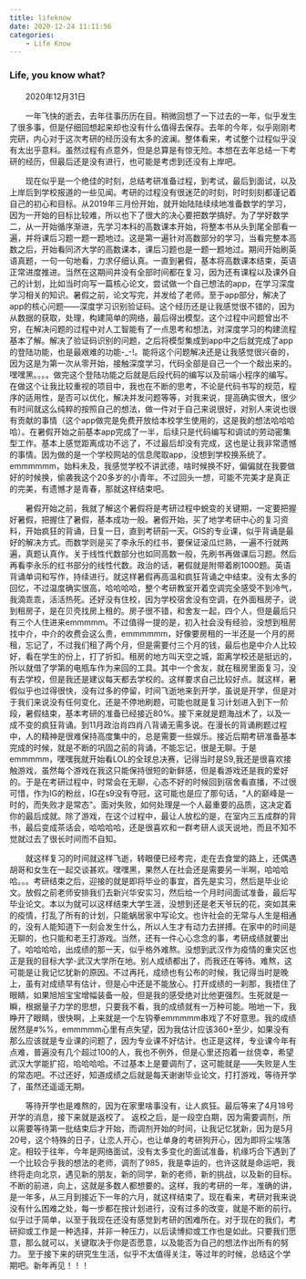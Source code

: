 ```yaml
---
title: lifeknow
date: 2020-12-24 11:11:56
categories:
    - Life Know
---
```

### Life, you know what?
<p style="text-indent:2em">
2020年12月31日

</p> 
<p style="text-indent:2em">
一年飞快的逝去，去年往事历历在目。稍微回想了一下过去的一年，似乎发生了很多事，但是仔细回想起来却也没有什么值得去保存。去年的今年，似乎刚刚考完研，内心对于这次考研的经历没有太多的波澜。整体看来，考试整个过程似乎没有太出乎意料。虽然过程有点意外，但是总算是有惊无险。本想在去年总结一下考研的经历，但最后还是没有进行，也可能是考虑到还没有上岸吧。
</p> 
<p style="text-indent:2em">
现在似乎是一个绝佳的时刻，总结考研准备过程，到考试，最后到面试，以及上岸后到学校报道的一些见闻。考研的过程没有很迷茫的时刻，时时刻刻都谨记着自己的初心和目标。从2019年三月份开始，就开始陆陆续续地准备数学的学习，因为一开始的目标比较难，所以也下了很大的决心要把数学搞好。为了学好数学二，从一开始循序渐进，先学习本科的高数课本开始，将整本书从头到尾全部看一遍，并将课后习题一题一题地过。这是第一遍针对高数部分的学习，当看完整本高数之后，开始看同济大学的高数课本，课后习题也是一题一题地过。期间开始刷英语真题，一句一句地看，力求仔细认真。一直到暑假，基本将高数课本结束，英语正常进度推进。当然在这期间并没有全部时间都在复习，因为还有课程以及课外自己的计划，比如当时向写一篇核心论文，尝试做一个自己想法的app，在学习深度学习相关的知识。暑假之前，论文写完，并发给了老师。至于app部分，解决了app的核心问题——深度学习识别验证码。这个经历还是让我感觉很不错的，因为从数据的获取，处理，构建简单的网络，最后得出模型。这个过程中问题曾出不穷，在解决问题的过程中对人工智能有了一点思考和想法，对深度学习的构建流程基本了解。解决了验证码识别的问题，之后将模型集成到app中之后就完成了app的登陆功能，也是最艰难的功能-_-!。能将这个问题解决还是让我感觉很兴奋的，因为这是为第一次从零开始，接触深度学习，代码全部是自己一个一个敲出来的。嘿嘿黑。。。。做完这个登陆功能之后就是后段代码的编写以及前端小程序的编写。在做这个让我比较重视的项目中，我也在不断的思考，不论是代码书写的规范，程序的适用性，是否可以优化，解决并发问题等等，对我来说，提高确实很大，很少有时间就这么纯粹的按照自己的想法，做一件对于自己来说很好，对别人来说也很有贡献的事情（这个app做完是免费开放给本校学生使用的，这是我的想法哈哈哈哈）。在暑假开始之前基本app完成了一半，后续只是代码编写和调试的劳动密集型工作。基本上感觉距离成功不远了，不过最后却没有完成，这也是让我非常遗憾的事情。因为做的是一个学校网站的信息爬取app，没想到学校换系统了。emmmmmm，始料未及，我感觉学校不讲武德，啥时候换不好，偏偏就在我要做好的时候换，偷袭我这个20多岁的小青年。不过回头一想，可能不完美才是真正的完美，有遗憾才是青春，那就这样结束吧。
</p>
<p style="text-indent:2em">
暑假开始之前，我就了解这个暑假将是考研过程中蜕变的关键期，一定要把握好暑假，把握住了暑假，基本成功一般。暑假开始，买了地学考研中心的复习资料，开始疯狂的背诵，日复一日，直到考研前一天。GIS的专业课，似乎背诵是最好的解决方式。而数学则是买了李永乐的红书，要保证滚瓜烂熟，一遍不行就两遍，真题认真作。关于线性代数部分也如同高数一般，先刷书再做课后习题。然后再看李永乐的红书部分的线性代数。政治的话，暑假就是附带着刷1000题。英语背诵单词和写作，持续进行。就这样暑假再高温和疯狂背诵之中结束。没有太多的回忆，不过温度确实很高，哈哈哈哈，整个考研教室开着空调完全感受不到冷气，我滴乖乖，活活热死。还好没有住校，因为学校宿舍没有空调，在外面租房子，说到租房子，是在贝壳找房上租的。房子很不错，和舍友一起，四个人，但是最后只有三个人住进来emmmmm。不过值得一提的是，初入社会没有经验，没想到租房找中介，中介的收费会这么贵，emmmmmm，好像要房租的一半还是一个月的房租，忘记了，不过我们租了两个月，但是需要付三个月的钱，最后也是中介人比较好，看在学生的份上，打了折扣。租房的地方叫天空之城，距离学校还是挺远的，所以就借了学第的电瓶车作为来回的工具。其中一个舍友，就在租房里面复习，没有去学校，但是我还是建议每天都去学校的。这样要求自己比较好点。就这样，暑假似乎也过得很快，没有过多的停留，时间飞逝地来到开学，虽说是开学，但是对于我们来说没有任何变化，还是不停地刷题，可能也就是复习计划进入到下一阶段，暑假结束，基本考研的准备已经接近80%。接下来就是题海战术了，以及一成不变的疯狂背诵。到11月政治肖四肖八背诵无需多说。在漫长的背诵刷题过程中，人的精神是很难保持高度集中的，总是需要一些娱乐。接近后期考研准备基本完成的时候，就是不断的巩固之前的背诵，不能忘记，很是无聊。于是emmmmm，嘿嘿我就开始看LOL的全球总决赛，记得当时是S9,我还是很喜欢接触游戏，虽然每个游戏在我这只能保持很短的新鲜感，但是看游戏还是我的爱好的。于是在考研过程中，时常会在无聊，心态不好的时候回到宿舍看直播，不过很可惜，作为IG的粉丝，IG在s9没有夺冠，这可能也是应了那句话，“人的巅峰是一时的，而失败才是常态”。面对失败，如何处理是一个人最重要的品质，这决定着你的最后成就。除了游戏，在这个过程中，最让人放松的是，在室内三五成群的背书，最后变成茶话会，哈哈哈哈，还是很喜欢和一群考研人谈天说地，而且不知不觉就过去了很长时间而不自知。
</p> 

<p style="text-indent:2em">
就这样复习的时间就这样飞逝，转眼便已经考完，走在去食堂的路上，还偶遇胡哥和女生在一起交谈甚欢。嘿嘿黑，果然人在社会还是需要另一半啊，哈哈哈哈。。。考研结束之后，迎接的就是即将毕业的事宜，首先是实习，然后是毕业论文。放假之前老师安排我们去新兴华安实习，然后给一个月时间面试准备，最后写毕业论文。本以为就可以这样结束大学生涯，没想到还是老天爷玩的花，突如其来的疫情，打乱了所有的计划，只能蜗居家中写论文。也许社会的无常与人生是相通的，没有人能知道下一刻会发生什么，所以人生才有动力去拼搏。在家中的时间是无聊的，也只能和老王打游戏。当然，还有一件心心念念的事，考研成绩就要出了。哈哈哈哈，出成绩的那一天，似乎格外难熬。没想到武汉作为疫情的重灾区也正是我的目标大学-武汉大学所在地。别人成绩都出了，而我还在等待。难熬，这可能是让我记忆犹新的原因。不过再托，成绩也有公布的时候，我记得当时是晚上，虽有对成绩早有估计，但是心中还是不能放心。打开成绩的一刹那，我捂住了眼睛，如果旭旭宝宝增幅装备一般，但是我的感受绝对比他更强烈。生死就是一瞬，根据量子力学的思想，只要我不看，我的成绩就有一万种可能。啪地一下，我睁开了眼睛，很快啊，上来就是一个左钩拳emmmmm串戏了不好意思。我的成绩居然是#%%，emmmmm心里有点失望，因为我估计应该360+至少，如果没有那么应该就是专业课的问题了，因为专业课不好估计。也正是这样，专业课今年有点难，普遍没有几个超过100的人，我也不例外，但是心里还抱着一丝侥幸，希望武汉大学能扩招，哈哈哈哈。不过基本上是要调剂了，这可能就是——失败是人生的常态吧。不过还好，知道成绩之后就是每天谢谢毕业论文，打打游戏，等待开学了，虽然还遥遥无期。
</p> 

<p style="text-indent:2em">
等待开学也是难熬的，因为在家里啥事没有，让人疯狂。最后等来了4月18号开学的消息，接下来就是返校了。
返校之后，是一段空白期，因为需要调剂，所以需要等待第一批结束后才开始，而调剂开始的时间，让我记忆犹新，因为是5月20号，这个特殊的日子，让恋人开心，也让单身的考研狗开心，因为即将尘埃落定。相较于往年，今年是网络面试，没有太多变化的面试准备，机缘巧合下遇到了一个比较合乎我的想法的老师，调剂了985，我是幸运的，也许这就是命运吧，我终将走向北京，遇见新的朋友，新的同学，新的老师，新的挑战，以及新的目标。不断的前进，向上，这就是多数人都想要的。这样，我的考研的一年，准确的讲，是一年多，从三月到接近下一年的六月，就这样结束了。现在看来，考研对我来说没有什么困难之处，每一步都在按计划进行，没有过多的改变，就是不断的前行。似乎过于简单，以至于我现在还没有感觉到考研的困难所在。对于现在的我们，考研抑或工作是一种选择，并非一种压力，以后读博抑或工作也是如此。只要我们愿意，那么就可以，关键取决于你是否愿意，以及能否为自己的想法作出所有的努力。
至于接下来的研究生生活，似乎不太值得关注，等过年的时候，总结这个学期吧。新年再见！！！

</p> 





















